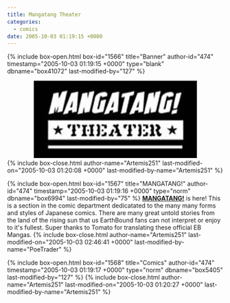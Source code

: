 ```yaml
---
title: Mangatang Theater
categories:
  - comics
date: 2005-10-03 01:19:15 +0000
---
```

{% include box-open.html box-id="1566" title="Banner" author-id="474" timestamp="2005-10-03 01:19:15 +0000" type="blank" dbname="box41072" last-modified-by="127" %}
<center><img src="/comics/manga/mangatang/mangatangbanner.jpg" /></center>
{% include box-close.html author-name="Artemis251" last-modified-on="2005-10-03 01:20:08 +0000" last-modified-by-name="Artemis251" %}

{% include box-open.html box-id="1567" title="MANGATANG!" author-id="474" timestamp="2005-10-03 01:19:16 +0000" type="norm" dbname="box6994" last-modified-by="75" %}
<b><u>MANGATANG!</u></b> is here! This is a section in the comic department dedicatated to the many many forms and styles of Japanese comics. There are many great untold stories from the land of the rising sun that us EarthBound fans can not interpret or enjoy to it's fullest.  Super thanks to Tomato for translating these official EB Mangas.
{% include box-close.html author-name="Artemis251" last-modified-on="2005-10-03 02:46:41 +0000" last-modified-by-name="PoeTrader" %}

{% include box-open.html box-id="1568" title="Comics" author-id="474" timestamp="2005-10-03 01:19:17 +0000" type="norm" dbname="box5405" last-modified-by="127" %}
<navigator search="`SubmitterName` LIKE 'Tomato'" display="no" quantity="50" section="title" /><displaytor mode="thumbnail" />
{% include box-close.html author-name="Artemis251" last-modified-on="2005-10-03 01:20:27 +0000" last-modified-by-name="Artemis251" %}
